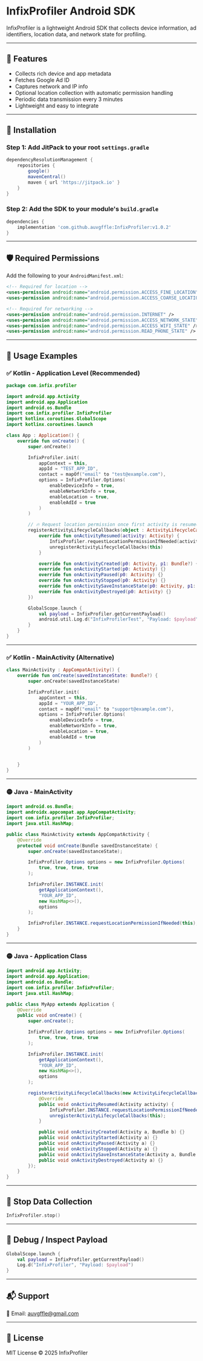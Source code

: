 
# InfixProfiler Android SDK

InfixProfiler is a lightweight Android SDK that collects device information, ad identifiers, location data, and network state for profiling.

---

## 🚀 Features

- Collects rich device and app metadata
- Fetches Google Ad ID
- Captures network and IP info
- Optional location collection with automatic permission handling
- Periodic data transmission every 3 minutes
- Lightweight and easy to integrate

---

## 🔧 Installation

### Step 1: Add JitPack to your root `settings.gradle`

```groovy
dependencyResolutionManagement {
    repositories {
        google()
        mavenCentral()
        maven { url 'https://jitpack.io' }
    }
}
```

### Step 2: Add the SDK to your module's `build.gradle`

```groovy
dependencies {
    implementation 'com.github.auvgffle:InfixProfiler:v1.0.2'
}
```

---

## 🛡 Required Permissions

Add the following to your `AndroidManifest.xml`:

```xml
<!-- Required for location -->
<uses-permission android:name="android.permission.ACCESS_FINE_LOCATION" />
<uses-permission android:name="android.permission.ACCESS_COARSE_LOCATION" />

<!-- Required for networking -->
<uses-permission android:name="android.permission.INTERNET" />
<uses-permission android:name="android.permission.ACCESS_NETWORK_STATE" />
<uses-permission android:name="android.permission.ACCESS_WIFI_STATE" />
<uses-permission android:name="android.permission.READ_PHONE_STATE" />
```

---

## 🧩 Usage Examples

### ✅ Kotlin - Application Level (Recommended)

```kotlin
package com.infix.profiler

import android.app.Activity
import android.app.Application
import android.os.Bundle
import com.infix.profiler.InfixProfiler
import kotlinx.coroutines.GlobalScope
import kotlinx.coroutines.launch

class App : Application() {
    override fun onCreate() {
        super.onCreate()

        InfixProfiler.init(
            appContext = this,
            appId = "TEST_APP_ID",
            contact = mapOf("email" to "test@example.com"),
            options = InfixProfiler.Options(
                enableDeviceInfo = true,
                enableNetworkInfo = true,
                enableLocation = true,
                enableAdId = true
            )
        )

        // 🔥 Request location permission once first activity is resumed
        registerActivityLifecycleCallbacks(object : ActivityLifecycleCallbacks {
            override fun onActivityResumed(activity: Activity) {
                InfixProfiler.requestLocationPermissionIfNeeded(activity)
                unregisterActivityLifecycleCallbacks(this)
            }

            override fun onActivityCreated(p0: Activity, p1: Bundle?) {}
            override fun onActivityStarted(p0: Activity) {}
            override fun onActivityPaused(p0: Activity) {}
            override fun onActivityStopped(p0: Activity) {}
            override fun onActivitySaveInstanceState(p0: Activity, p1: Bundle) {}
            override fun onActivityDestroyed(p0: Activity) {}
        })

        GlobalScope.launch {
            val payload = InfixProfiler.getCurrentPayload()
            android.util.Log.d("InfixProfilerTest", "Payload: $payload")
        }
    }
}
```

---

### ✅ Kotlin - MainActivity (Alternative)

```kotlin
class MainActivity : AppCompatActivity() {
    override fun onCreate(savedInstanceState: Bundle?) {
        super.onCreate(savedInstanceState)

        InfixProfiler.init(
            appContext = this,
            appId = "YOUR_APP_ID",
            contact = mapOf("email" to "support@example.com"),
            options = InfixProfiler.Options(
                enableDeviceInfo = true,
                enableNetworkInfo = true,
                enableLocation = true,
                enableAdId = true
            )
        )

       
    }
}
```

---

### 🟡 Java - MainActivity

```java
import android.os.Bundle;
import androidx.appcompat.app.AppCompatActivity;
import com.infix.profiler.InfixProfiler;
import java.util.HashMap;

public class MainActivity extends AppCompatActivity {
    @Override
    protected void onCreate(Bundle savedInstanceState) {
        super.onCreate(savedInstanceState);

        InfixProfiler.Options options = new InfixProfiler.Options(
            true, true, true, true
        );

        InfixProfiler.INSTANCE.init(
            getApplicationContext(),
            "YOUR_APP_ID",
            new HashMap<>(),
            options
        );

        InfixProfiler.INSTANCE.requestLocationPermissionIfNeeded(this);
    }
}
```

---

### 🟡 Java - Application Class

```java
import android.app.Activity;
import android.app.Application;
import android.os.Bundle;
import com.infix.profiler.InfixProfiler;
import java.util.HashMap;

public class MyApp extends Application {
    @Override
    public void onCreate() {
        super.onCreate();

        InfixProfiler.Options options = new InfixProfiler.Options(
            true, true, true, true
        );

        InfixProfiler.INSTANCE.init(
            getApplicationContext(),
            "YOUR_APP_ID",
            new HashMap<>(),
            options
        );

        registerActivityLifecycleCallbacks(new ActivityLifecycleCallbacks() {
            @Override
            public void onActivityResumed(Activity activity) {
                InfixProfiler.INSTANCE.requestLocationPermissionIfNeeded(activity);
                unregisterActivityLifecycleCallbacks(this);
            }

            public void onActivityCreated(Activity a, Bundle b) {}
            public void onActivityStarted(Activity a) {}
            public void onActivityPaused(Activity a) {}
            public void onActivityStopped(Activity a) {}
            public void onActivitySaveInstanceState(Activity a, Bundle b) {}
            public void onActivityDestroyed(Activity a) {}
        });
    }
}
```

---

## 🛑 Stop Data Collection

```kotlin
InfixProfiler.stop()
```

---

## 🧪 Debug / Inspect Payload

```kotlin
GlobalScope.launch {
    val payload = InfixProfiler.getCurrentPayload()
    Log.d("InfixProfiler", "Payload: $payload")
}
```

---

## 📬 Support

📧 Email: auvgffle@gmail.com

---

## 📜 License

MIT License © 2025 InfixProfiler
